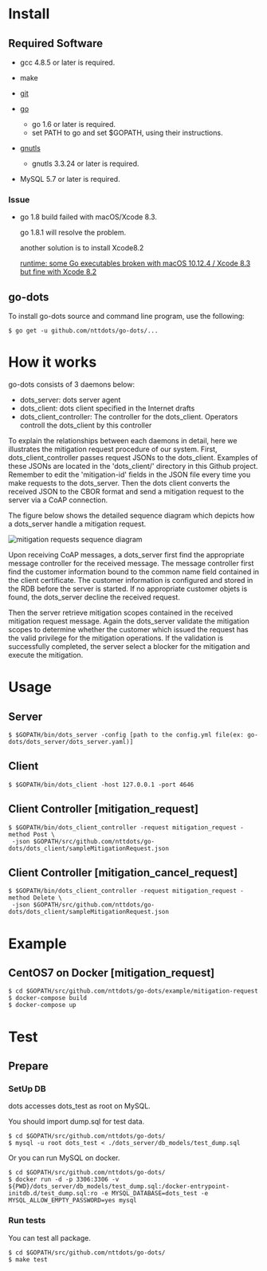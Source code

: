 # Install

## Required Software

* gcc 4.8.5 or later is required.
* make
* [git](https://git-scm.com/)
* [go](https://golang.org/doc/install)
  * go 1.6 or later is required.
  * set PATH to go and set $GOPATH, using their instructions.
* [gnutls](http://www.gnutls.org/)
  * gnutls 3.3.24 or later is required.

* MySQL 5.7 or later is required.

### Issue 

* go 1.8 build failed with macOS/Xcode 8.3.

    go 1.8.1 will resolve the problem.
    
    another solution is to install Xcode8.2
    
    [runtime: some Go executables broken with macOS 10.12.4 / Xcode 8.3 but fine with Xcode 8.2 ](https://github.com/golang/go/issues/19734)
    
## go-dots

To install go-dots source and command line program, use the following:

    $ go get -u github.com/nttdots/go-dots/...


# How it works

go-dots consists of 3 daemons below:

* dots_server: dots server agent
* dots_client: dots client specified in the Internet drafts
* dots_client_controller: The controller for the dots_client. Operators controll the dots_client by this controller

To explain the relationships between each daemons in detail, here we illustrates the mitigation request procedure of our system. First, dots_client_controller passes request JSONs to the dots_client. Examples of these JSONs are located in the 'dots_client/' directory in this Github project. Remember to edit the 'mitigation-id' fields in the JSON file every time you make requests to the dots_server. Then the dots client converts the received JSON to the CBOR format and send a mitigation request to the server via a CoAP connection.

The figure below shows the detailed sequence diagram which depicts how a dots_server handle a mitigation request. 

<img src='https://github.com/nttdots/go-dots/blob/documentation/docs/pics/mitigation_request_sequence.png' title='mitigation requests sequence diagram'>

Upon receiving CoAP messages, a dots_server first find the appropriate message controller for the received message. The message controller first find the customer information bound to the common name field contained in the client certificate. The customer information is configured and stored in the RDB before the server is started. If no appropriate customer objets is found, the dots_server decline the received request. 

Then the server retrieve mitigation scopes contained in the received mitigation request message. Again the dots_server validate the mitigation scopes to determine whether the customer which issued the request has the valid privilege for the mitigation operations. If the validation is successfully completed, the server select a blocker for the mitigation and execute the mitigation.

# Usage

## Server
    $ $GOPATH/bin/dots_server -config [path to the config.yml file(ex: go-dots/dots_server/dots_server.yaml)]

## Client
    $ $GOPATH/bin/dots_client -host 127.0.0.1 -port 4646 
    
## Client Controller [mitigation_request]
    $ $GOPATH/bin/dots_client_controller -request mitigation_request -method Post \
     -json $GOPATH/src/github.com/nttdots/go-dots/dots_client/sampleMitigationRequest.json
   
## Client Controller [mitigation_cancel_request]
    $ $GOPATH/bin/dots_client_controller -request mitigation_request -method Delete \
     -json $GOPATH/src/github.com/nttdots/go-dots/dots_client/sampleMitigationRequest.json

# Example

## CentOS7 on Docker [mitigation_request]
    $ cd $GOPATH/src/github.com/nttdots/go-dots/example/mitigation-request
    $ docker-compose build
    $ docker-compose up

# Test

## Prepare

### SetUp DB

dots accesses dots_test as root on MySQL.

You should import dump.sql for test data.

    $ cd $GOPATH/src/github.com/nttdots/go-dots/
    $ mysql -u root dots_test < ./dots_server/db_models/test_dump.sql


Or you can run MySQL on docker.

    $ cd $GOPATH/src/github.com/nttdots/go-dots/
    $ docker run -d -p 3306:3306 -v ${PWD}/dots_server/db_models/test_dump.sql:/docker-entrypoint-initdb.d/test_dump.sql:ro -e MYSQL_DATABASE=dots_test -e MYSQL_ALLOW_EMPTY_PASSWORD=yes mysql

### Run tests

You can test all package.

    $ cd $GOPATH/src/github.com/nttdots/go-dots/
    $ make test



